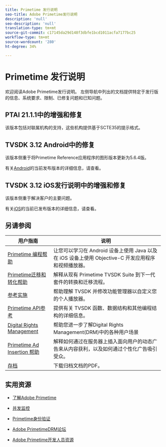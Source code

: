 ```yaml
---
title: Primetime 发行说明
seo-title: Adobe Primetime发行说明
description: 'null'
seo-description: 'null'
translation-type: tm+mt
source-git-commit: c17145da29d148f3dbfe1bcd1011acfa7177bc25
workflow-type: tm+mt
source-wordcount: '280'
ht-degree: 34%

---
```



# Primetime 发行说明

欢迎阅读Adobe Primetime发行说明。 左侧导航中列出的文档提供特定于发行版的信息、系统要求、限制、已修复问题和已知问题。

## PTAI 21.1.1中的增强和修复

该版本包括对联属机构的支持，这些机构提供基于SCTE35的提示格式。

## TVSDK 3.12 Android中的修复

该版本侧重于将Primetime Reference应用程序的图形版本更新为5.6.4版。

有关[Android](../release-notes/tvsdk-3x-android.md)的当前发布版本的详细信息，请查看。

## TVSDK 3.12 iOS发行说明中的增强和修复

该版本侧重于解决客户的主要问题。

有关[iOS](../release-notes/tvsdk-3x-ios.md)的当前已发布版本的详细信息，请查看。

## 另请参阅

| 用户指南 | 说明 |
|--- |--- |
| [Primetime 编程帮助](/help/programming/home.md) | 让您可以学习在 Android 设备上使用 Java 以及在 iOS 设备上使用 Objective-C 开发应用程序和视频播放器。 |
| [Primetime迁移和转化帮助](/help/migration-guides/home.md) | 解释从现有 Primetime TVSDK Suite 到下一代套件的转换和迁移流程。 |
| [参考实施](/help/android-reference-implementation/home.md) | 帮助理解 TVSDK 并修改功能管理器以自定义您的个人播放器。 |
| [Primetime API参考](/help/reference/api-references.md) | 提供有关 TVSDK 函数、数据结构和其他编程结构的详细信息。 |
| [Digital Rights Management](/help/digital-rights-management/home.md) | 帮助您进一步了解Digital Rights Management(DRM)中的各种用户场景 |
| [Primetime Ad Insertion 帮助](/help/dynamic-ad-insertion/home.md) | 解释如何通过在服务器上插入面向用户的动态广告来从内容获利，以及如何通过个性化广告吸引受众。 |
| [存档](https://helpx.adobe.com/primetime/archives.html) | 下载归档文档的PDF。 |

## 实用资源

* [了解Adobe Primetime](https://www.adobe.com/in/marketing/primetime.html)

* [并发监控](https://tve.helpdocsonline.com/concurrency-monitoring-introduction)

* [Primetime身份验证](https://tve.helpdocsonline.com/home)

* [Adobe PrimetimeDRM论坛](https://forums.adobe.com/community/adobe_access)

* [Adobe Primetime开发人员资源](https://www.adobe.com/devnet/primetime.html)
